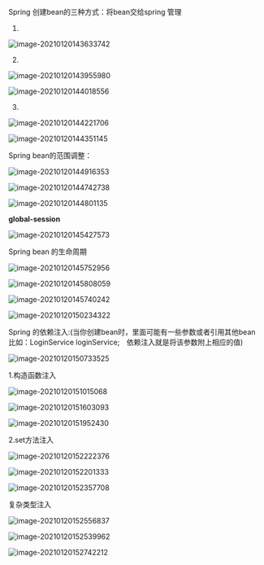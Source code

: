Spring 创建bean的三种方式：将bean交给spring 管理

1.

![image-20210120143633742](/home/lj/.config/Typora/typora-user-images/image-20210120143633742.png)

2.

![image-20210120143955980](/home/lj/.config/Typora/typora-user-images/image-20210120143955980.png)

![image-20210120144018556](/home/lj/.config/Typora/typora-user-images/image-20210120144018556.png)

3.

![image-20210120144221706](/home/lj/.config/Typora/typora-user-images/image-20210120144221706.png)

![image-20210120144351145](/home/lj/.config/Typora/typora-user-images/image-20210120144351145.png)

Spring bean的范围调整：

![image-20210120144916353](/home/lj/.config/Typora/typora-user-images/image-20210120144916353.png)

![image-20210120144742738](/home/lj/.config/Typora/typora-user-images/image-20210120144742738.png)

![image-20210120144801135](/home/lj/.config/Typora/typora-user-images/image-20210120144801135.png)

**global-session**

![image-20210120145427573](/home/lj/.config/Typora/typora-user-images/image-20210120145427573.png)

Spring bean 的生命周期

![image-20210120145752956](/home/lj/.config/Typora/typora-user-images/image-20210120145752956.png)



![image-20210120145808059](/home/lj/.config/Typora/typora-user-images/image-20210120145808059.png)



![image-20210120145740242](/home/lj/.config/Typora/typora-user-images/image-20210120145740242.png)



![image-20210120150234322](/home/lj/.config/Typora/typora-user-images/image-20210120150234322.png)

Spring 的依赖注入:(当你创建bean时，里面可能有一些参数或者引用其他bean 比如：LoginService loginService;　依赖注入就是将该参数附上相应的值)

![image-20210120150733525](/home/lj/.config/Typora/typora-user-images/image-20210120150733525.png)

1.构造函数注入

![image-20210120151015068](/home/lj/.config/Typora/typora-user-images/image-20210120151015068.png)

![image-20210120151603093](/home/lj/.config/Typora/typora-user-images/image-20210120151603093.png)



![image-20210120151952430](/home/lj/.config/Typora/typora-user-images/image-20210120151952430.png)

2.set方法注入

![image-20210120152222376](/home/lj/.config/Typora/typora-user-images/image-20210120152222376.png)

![image-20210120152201333](/home/lj/.config/Typora/typora-user-images/image-20210120152201333.png)

![image-20210120152357708](/home/lj/.config/Typora/typora-user-images/image-20210120152357708.png)

复杂类型注入



![image-20210120152556837](/home/lj/.config/Typora/typora-user-images/image-20210120152556837.png)

![image-20210120152539962](/home/lj/.config/Typora/typora-user-images/image-20210120152539962.png)

![image-20210120152742212](/home/lj/.config/Typora/typora-user-images/image-20210120152742212.png)